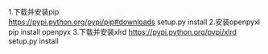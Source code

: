 1.下载并安装pip   
  https://pypi.python.org/pypi/pip#downloads
  setup.py install
2.安装openpyxl pip install openpyx
3.下载并安装xlrd 
  https://pypi.python.org/pypi/xlrd
  setup.py install
